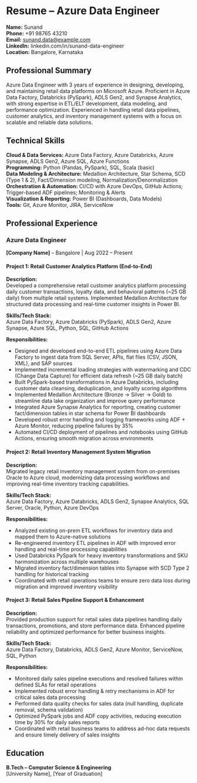 # Resume – Azure Data Engineer

**Name:** Sunand  
**Phone:** +91 98765 43210  
**Email:** sunand.data@example.com  
**LinkedIn:** linkedin.com/in/sunand-data-engineer  
**Location:** Bangalore, Karnataka  

## Professional Summary

Azure Data Engineer with 3 years of experience in designing, developing, and maintaining retail data platforms on Microsoft Azure. Proficient in Azure Data Factory, Databricks (PySpark), ADLS Gen2, and Synapse Analytics, with strong expertise in ETL/ELT development, data modeling, and performance optimization. Experienced in handling retail data pipelines, customer analytics, and inventory management systems with a focus on scalable and reliable data solutions.

## Technical Skills

**Cloud & Data Services:** Azure Data Factory, Azure Databricks, Azure Synapse, ADLS Gen2, Azure SQL, Azure Functions  
**Programming:** Python (Pandas, PySpark), SQL, Scala (basic)  
**Data Modeling & Architecture:** Medallion Architecture, Star Schema, SCD (Type 1 & 2), Fact/Dimension modeling, Normalization/Denormalization  
**Orchestration & Automation:** CI/CD with Azure DevOps, GitHub Actions; Trigger-based ADF pipelines; Monitoring & Alerts  
**Visualization & Reporting:** Power BI (Dashboards, Data Models)  
**Tools:** Git, Azure Monitor, JIRA, ServiceNow  

## Professional Experience

### Azure Data Engineer
**[Company Name]** – Bangalore | Aug 2022 – Present  

#### Project 1: Retail Customer Analytics Platform (End-to-End)

**Description:**  
Developed a comprehensive retail customer analytics platform processing daily customer transactions, loyalty data, and behavioral patterns (~25 GB daily) from multiple retail systems. Implemented Medallion Architecture for structured data processing and real-time customer insights in Power BI.

**Skills/Tech Stack:**  
Azure Data Factory, Azure Databricks (PySpark), ADLS Gen2, Azure Synapse, Azure SQL, Python, SQL, GitHub Actions

**Responsibilities:**
- Designed and developed end-to-end ETL pipelines using Azure Data Factory to ingest data from SQL Server, APIs, flat files (CSV, JSON, XML), and SAP sources
- Implemented incremental loading strategies with watermarking and CDC (Change Data Capture) for efficient data refresh (~25 GB daily batch)
- Built PySpark-based transformations in Azure Databricks, including customer data cleansing, deduplication, and loyalty scoring algorithms
- Implemented Medallion Architecture (Bronze → Silver → Gold) to streamline data lake organization and improve query performance
- Integrated Azure Synapse Analytics for reporting, creating customer fact/dimension tables in star schema for Power BI dashboards
- Developed robust error handling and logging frameworks using ADF + Azure Monitor, reducing pipeline failures by 35%
- Automated CI/CD deployment of pipelines and notebooks using GitHub Actions, ensuring smooth migration across environments

#### Project 2: Retail Inventory Management System Migration

**Description:**  
Migrated legacy retail inventory management system from on-premises Oracle to Azure cloud, modernizing data processing workflows and improving real-time inventory tracking capabilities.

**Skills/Tech Stack:**  
Azure Data Factory, Azure Databricks, ADLS Gen2, Synapse Analytics, SQL Server, Oracle, Python, Azure DevOps

**Responsibilities:**
- Analyzed existing on-prem ETL workflows for inventory data and mapped them to Azure-native solutions
- Re-engineered inventory ETL pipelines in ADF with improved error handling and real-time processing capabilities
- Used Databricks PySpark for heavy inventory transformations and SKU harmonization across multiple warehouses
- Migrated inventory fact/dimension tables into Synapse with SCD Type 2 handling for historical tracking
- Coordinated with retail operations teams to ensure zero data loss during migration and improved inventory visibility

#### Project 3: Retail Sales Pipeline Support & Enhancement

**Description:**  
Provided production support for retail sales data pipelines handling daily transactions, promotions, and store performance data. Enhanced pipeline reliability and optimized performance for better business insights.

**Skills/Tech Stack:**  
Azure Data Factory, Databricks, ADLS Gen2, Azure Monitor, ServiceNow, SQL, Python

**Responsibilities:**
- Monitored daily sales pipeline executions and resolved failures within defined SLAs for retail operations
- Implemented robust error handling & retry mechanisms in ADF for critical sales data processing
- Performed data quality checks for sales data (null handling, duplicate removal, schema validation)
- Optimized PySpark jobs and ADF copy activities, reducing execution time by 30% for daily sales reports
- Coordinated with retail business teams to address ad-hoc data requests and ensure timely delivery of sales insights

## Education

**B.Tech – Computer Science & Engineering**  
[University Name], [Year of Graduation]
